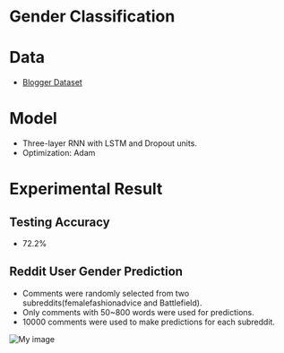 # Gender Classification

# Data

* [Blogger Dataset ](https://s3-us-west-1.amazonaws.com/nextml/blogger_data_2.csv.tar.gz)

# Model

* Three-layer RNN with LSTM and Dropout units.
* Optimization: Adam

# Experimental Result

## Testing Accuracy

* 72.2%

## Reddit User Gender Prediction

* Comments were randomly selected from two subreddits(femalefashionadvice and Battlefield).
* Only comments with 50~800 words were used for predictions.
* 10000 comments were used to make predictions for each subreddit.

![My image](https://cloud.githubusercontent.com/assets/5894018/8758878/dc180f4a-2cb7-11e5-81a0-88ed21c305c8.png)